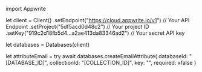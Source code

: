 import Appwrite

let client = Client()
    .setEndpoint("https://cloud.appwrite.io/v1") // Your API Endpoint
    .setProject("5df5acd0d48c2") // Your project ID
    .setKey("919c2d18fb5d4...a2ae413da83346ad2") // Your secret API key

let databases = Databases(client)

let attributeEmail = try await databases.createEmailAttribute(
    databaseId: "[DATABASE_ID]",
    collectionId: "[COLLECTION_ID]",
    key: "",
    required: xfalse
)

